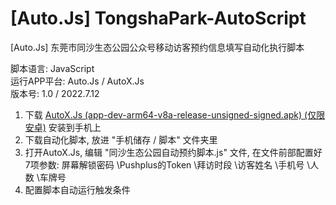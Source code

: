 # [Auto.Js] TongshaPark-AutoScript
[Auto.Js] 东莞市同沙生态公园公众号移动访客预约信息填写自动化执行脚本

脚本语言: JavaScript<br/>
运行APP平台: Auto.Js / AutoX.Js<br/>
版本号: 1.0 / 2022.7.12<br/>

1. 下载 [AutoX.Js (app-dev-arm64-v8a-release-unsigned-signed.apk) (仅限安卓)](https://github.com/kkevsekk1/AutoX/releases) 安装到手机上<br/>
2. 下载自动化脚本, 放进 "手机储存 / 脚本" 文件夹里<br/>
3. 打开AutoX.Js, 编辑 "同沙生态公园自动预约脚本.js" 文件, 在文件前部配置好7项参数: 屏幕解锁密码 \Pushplus的Token \拜访时段 \访客姓名 \手机号 \人数 \车牌号<br/>
4. 配置脚本自动运行触发条件
